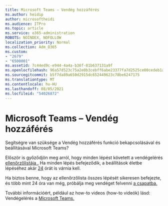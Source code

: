 ```yaml
---
title: Microsoft Teams – Vendég hozzáférés
ms.author: heidip
author: microsoftheidi
ms.audience: ITPro
ms.topic: article
ms.service: o365-administration
ROBOTS: NOINDEX, NOFOLLOW
localization_priority: Normal
ms.collection: Adm_O365
ms.custom:
- "2679"
- "6500001"
ms.assetid: 7c44ed9c-e944-4a4a-b36f-81b637131a9f
ms.openlocfilehash: 96a57d523c75a2e0b3cebff6abe23377fa7d2525ce00cedeb1a16c6669255c8e
ms.sourcegitcommit: b5f7da89a650d2915dc652449623c78be6247175
ms.translationtype: MT
ms.contentlocale: hu-HU
ms.lasthandoff: 08/05/2021
ms.locfileid: "54026872"
---
```

# <a name="microsoft-teams---guest-access"></a>Microsoft Teams – Vendég hozzáférés

Segítségre van szüksége a Vendég hozzáférés funkció bekapcsolásával és beállításával Microsoft Teams?  

Először is győződjön meg arról, hogy minden lépést követett a vendégelérés [ellenőrzőlistája .](https://docs.microsoft.com/microsoftteams/guest-access-checklist) Ha minden lépés befejeződik, a beállítások életbe lépéséhez akár [24](https://docs.microsoft.com/microsoftteams/manage-guests#guest-access-latencies) órát is várnia kell.

Ha biztos benne, hogy az ellenőrzőlista összes lépését sikeresen befejezte, és több mint 24 óra van még, próbálja meg vendéget felvenni [a csapatba.](https://support.office.com/article/add-guests-to-a-team-in-teams-fccb4fa6-f864-4508-bdde-256e7384a14f#ID0EAABAAA=Desktop)

További információért, például az how-to videos (how-to videók) lásd: Vendégelérés a [Microsoft Teams.](https://docs.microsoft.com/microsoftteams/guest-access)

